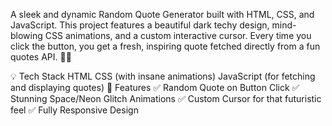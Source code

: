 A sleek and dynamic Random Quote Generator built with HTML, CSS, and JavaScript. This project features a beautiful dark techy design, mind-blowing CSS animations, and a custom interactive cursor. Every time you click the button, you get a fresh, inspiring quote fetched directly from a fun quotes API. 🚀✨

💡 Tech Stack
HTML
CSS (with insane animations)
JavaScript (for fetching and displaying quotes)
🎨 Features
✅ Random Quote on Button Click
✅ Stunning Space/Neon Glitch Animations
✅ Custom Cursor for that futuristic feel
✅ Fully Responsive Design

